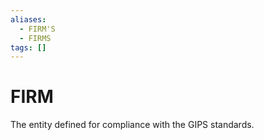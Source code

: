 ```yaml
---
aliases:
  - FIRM'S
  - FIRMS
tags: []
---
```

# FIRM
The entity defined for compliance with the GIPS standards.
